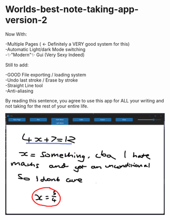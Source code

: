 # Worlds-best-note-taking-app-version-2
  
Now With:

-Multiple Pages ( <- Definitely a VERY good system for this)  
-Automatic Light/dark Mode switching  
-✨"Modern"✨ Gui (Very Sexy Indeed)  

  
Still to add: 

-GOOD File exporting / loading system  
-Undo last stroke / Erase by stroke  
-Straight Line tool  
-Anti-aliasing  

By reading this sentence, you agree to use this app for ALL your writing and not taking for the rest of your entire life.  

![Alt text](https://github.com/TanZboi/Worlds-best-note-taking-app-version-2/blob/main/appscreenshot.png "✨Screenshot✨")
